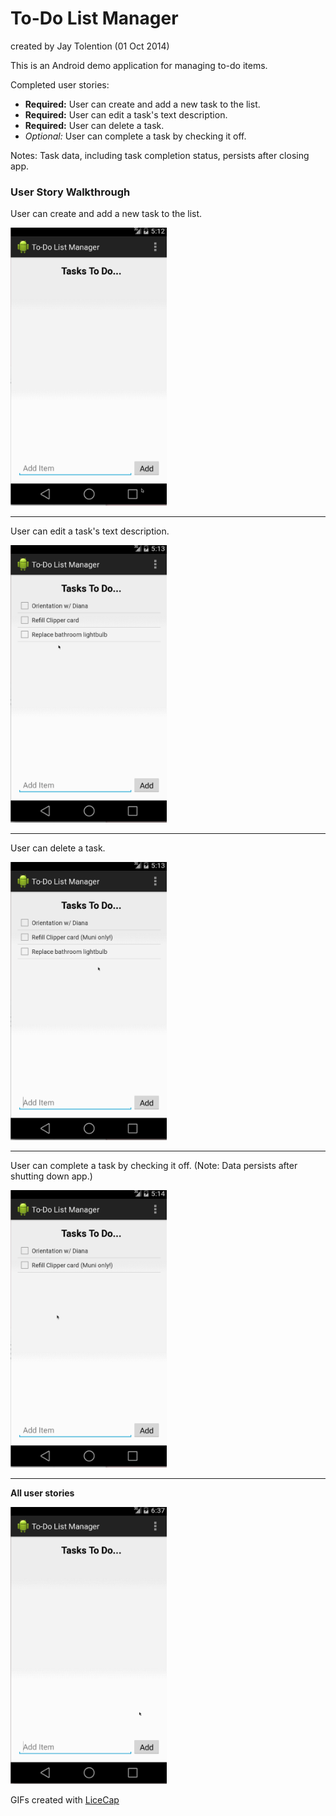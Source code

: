 # To-Do List Manager
created by Jay Tolention (01 Oct 2014)

This is an Android demo application for managing to-do items.

Completed user stories:
* __Required:__ User can create and add a new task to the list.
* __Required:__ User can edit a task's text description.
* __Required:__ User can delete a task.
* _Optional:_ User can complete a task by checking it off.

Notes:
Task data, including task completion status, persists after closing app.

### User Story Walkthrough

User can create and add a new task to the list.

<img src="https://raw.githubusercontent.com/jaytolentino/simpletodo/master/GIFs/simpletodo_addTask.gif" width="250"/>

- - -

User can edit a task's text description.

<img src="https://raw.githubusercontent.com/jaytolentino/simpletodo/master/GIFs/simpletodo_editDescr.gif" width="250"/>

- - -

User can delete a task.

<img src="https://raw.githubusercontent.com/jaytolentino/simpletodo/master/GIFs/simpletodo_deleteTask.gif" width="250"/>

- - -

User can complete a task by checking it off. (Note: Data persists after shutting down app.)

<img src="https://raw.githubusercontent.com/jaytolentino/simpletodo/master/GIFs/simpletodo_tasksPersist.gif" width="250"/>

- - -

__All user stories__

<img src="https://raw.githubusercontent.com/jaytolentino/simpletodo/master/GIFs/simpletodo_all.gif" width="250"/>

GIFs created with [LiceCap](http://www.cockos.com/licecap/)
